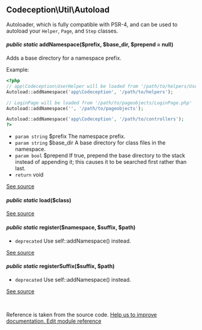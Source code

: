 
## Codeception\Util\Autoload



Autoloader, which is fully compatible with PSR-4, and can be used to autoload your `Helper`, `Page`, and `Step` classes.


#### *public static* addNamespace($prefix, $base_dir, $prepend = null) 

Adds a base directory for a namespace prefix.

Example:

```php
<?php
// app\Codeception\UserHelper will be loaded from '/path/to/helpers/UserHelper.php'
Autoload::addNamespace('app\Codeception', '/path/to/helpers');

// LoginPage will be loaded from '/path/to/pageobjects/LoginPage.php'
Autoload::addNamespace('', '/path/to/pageobjects');

Autoload::addNamespace('app\Codeception', '/path/to/controllers');
?>
```

 * `param string` $prefix The namespace prefix.
 * `param string` $base_dir A base directory for class files in the namespace.
 * `param bool` $prepend If true, prepend the base directory to the stack instead of appending it; this causes it to be searched first rather than last.
 * `return`  void

[See source](https://github.com/Codeception/Codeception/blob/2.1/src/Codeception/Util/Autoload.php#L42)

#### *public static* load($class) 

[See source](https://github.com/Codeception/Codeception/blob/2.1/src/Codeception/Util/Autoload.php#L85)

#### *public static* register($namespace, $suffix, $path) 

 * `deprecated`  Use self::addNamespace() instead.

[See source](https://github.com/Codeception/Codeception/blob/2.1/src/Codeception/Util/Autoload.php#L72)

#### *public static* registerSuffix($suffix, $path) 

 * `deprecated`  Use self::addNamespace() instead.

[See source](https://github.com/Codeception/Codeception/blob/2.1/src/Codeception/Util/Autoload.php#L80)

<p>&nbsp;</p><div class="alert alert-warning">Reference is taken from the source code. <a href="https://github.com/Codeception/Codeception/blob/2.1/src/Codeception/Util/Autoload.php">Help us to improve documentation. Edit module reference</a></div>

